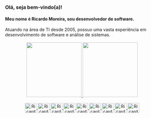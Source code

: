### Olá, seja bem-vindo(a)!

<h4>Meu nome é Ricardo Moreira, sou desenvolvedor de software.</h4> 

<div align="justifiy">
  Atuando na área de TI desde 2005, possuo uma vasta experiência em desenvolvimento de software e análise de sistemas.
</div><br>

<div align="center">
  <a href="https://github.com/rgusto">
  <img height="180em" src="https://github-readme-stats.vercel.app/api?username=rgusto&show_icons=true&theme=discord_old_blurple&include_all_commits=true&count_private=true&locale=pt-br"/>
  <img height="180em" src="https://github-readme-stats.vercel.app/api/top-langs/?username=rgusto&layout=compact&langs_count=8&theme=discord_old_blurple&count_private=true&locale=pt-br"/>
</div>
  
<div align="center"><br>
  <img align="center" alt="Ricardo-Java" height="32" width="38" src="https://cdn.jsdelivr.net/gh/devicons/devicon/icons/java/java-plain.svg">
  <img align="center" alt="Ricardo-PHP" height="32" width="38" src="https://cdn.jsdelivr.net/gh/devicons/devicon/icons/php/php-plain.svg">
  <img align="center" alt="Ricardo-Kotlin" height="32" width="38" src="https://cdn.jsdelivr.net/gh/devicons/devicon/icons/kotlin/kotlin-original.svg" >
  <img align="center" alt="Ricardo-JS" height="32" width="38" src="https://cdn.jsdelivr.net/gh/devicons/devicon/icons/javascript/javascript-plain.svg">   
   <img align="center" alt="Ricardo-NodeJS" height="32" width="38" src="https://cdn.jsdelivr.net/gh/devicons/devicon/icons/nodejs/nodejs-plain.svg">
  <img align="center" alt="Ricardo-TS" height="32" width="38" src="https://cdn.jsdelivr.net/gh/devicons/devicon/icons/typescript/typescript-original.svg">
  <img align="center" alt="Ricardo-Angular" height="32" width="38" src="https://cdn.jsdelivr.net/gh/devicons/devicon/icons/angularjs/angularjs-original.svg">
  <img align="center" alt="Ricardo-React" height="32" width="38" src="https://cdn.jsdelivr.net/gh/devicons/devicon/icons/react/react-original-wordmark.svg" >
    <img align="center" alt="Ricardo-TS" height="32" width="38" src="https://cdn.jsdelivr.net/gh/devicons/devicon/icons/python/python-original.svg">
</div>
